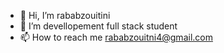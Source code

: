 - 👋 Hi, I’m rababzouitini
- 👀 I’m devellopement full stack student
- 📫 How to reach me rababzouitni4@gmail.com


<!---
rababzouitini/rababzouitini is a ✨ special ✨ repository because its `README.md` (this file) appears on your GitHub profile.
You can click the Preview link to take a look at your changes.
--->
